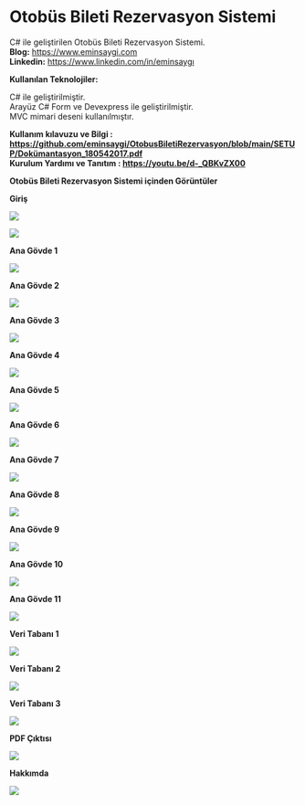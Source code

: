 # Otobüs Bileti Rezervasyon Sistemi
C# ile geliştirilen Otobüs Bileti Rezervasyon Sistemi.<br><b>Blog:</b> https://www.eminsaygi.com <br><b> Linkedin:</b> https://www.linkedin.com/in/eminsaygı

<b> Kullanılan Teknolojiler: </b>

C#  ile geliştirilmiştir.<br>
Arayüz C# Form ve Devexpress ile geliştirilmiştir.<br>
MVC mimari deseni kullanılmıştır.<br>

<b>Kullanım kılavuzu ve Bilgi : https://github.com/eminsaygi/OtobusBiletiRezervasyon/blob/main/SETUP/Dokümantasyon_180542017.pdf<br>
<b>Kurulum Yardımı ve Tanıtım : https://youtu.be/d-_QBKvZX00
  
<b>Otobüs Bileti Rezervasyon Sistemi içinden Görüntüler</b>

<b>Giriş</b>

<img src="https://github.com/eminsaygi/OtobusBiletiRezervasyon/blob/main/img/giris.jpg"></a>

<b></b>

<img src="https://github.com/eminsaygi/OtobusBiletiRezervasyon/blob/main/img/splash.jpg"></a>

<b>Ana Gövde 1</b>

<img src="https://github.com/eminsaygi/OtobusBiletiRezervasyon/blob/main/img/ekran1.jpg"></a>

<b>Ana Gövde 2</b>

<img src="https://github.com/eminsaygi/OtobusBiletiRezervasyon/blob/main/img/ekran2.jpg"></a>

<b>Ana Gövde 3</b>

<img src="https://github.com/eminsaygi/OtobusBiletiRezervasyon/blob/main/img/ekran3.jpg"></a>

<b>Ana Gövde 4</b>

<img src="https://github.com/eminsaygi/OtobusBiletiRezervasyon/blob/main/img/ekran4.jpg"></a>

<b>Ana Gövde 5</b>

<img src="https://github.com/eminsaygi/OtobusBiletiRezervasyon/blob/main/img/ekran5.jpg"></a>

<b>Ana Gövde 6</b>

<img src="https://github.com/eminsaygi/OtobusBiletiRezervasyon/blob/main/img/ekran6.jpg"></a>

<b>Ana Gövde 7</b>

<img src="https://github.com/eminsaygi/OtobusBiletiRezervasyon/blob/main/img/ekran7.jpg"></a>

<b>Ana Gövde 8</b>

<img src="https://github.com/eminsaygi/OtobusBiletiRezervasyon/blob/main/img/ekran8.jpg"></a>

<b>Ana Gövde 9</b>

<img src="https://github.com/eminsaygi/OtobusBiletiRezervasyon/blob/main/img/ekran9.jpg"></a>

<b>Ana Gövde 10</b>

<img src="https://github.com/eminsaygi/OtobusBiletiRezervasyon/blob/main/img/ekran10.jpg"></a>

<b>Ana Gövde 11</b>

<img src="https://github.com/eminsaygi/OtobusBiletiRezervasyon/blob/main/img/ekran11.jpg"></a>

<b>Veri Tabanı 1</b>

<img src="https://github.com/eminsaygi/OtobusBiletiRezervasyon/blob/main/img/ekran12.jpg"></a>

<b>Veri Tabanı 2</b>

<img src="https://github.com/eminsaygi/OtobusBiletiRezervasyon/blob/main/img/ekran13.jpg"></a>


<b>Veri Tabanı 3</b>

<img src="https://github.com/eminsaygi/OtobusBiletiRezervasyon/blob/main/img/ekran15.jpg"></a>


<b>PDF Çıktısı</b>

<img src="https://github.com/eminsaygi/OtobusBiletiRezervasyon/blob/main/img/ekran16.jpg"></a>

<b>Hakkımda</b>

<img src="https://github.com/eminsaygi/OtobusBiletiRezervasyon/blob/main/img/hakkimda.jpg"></a>
